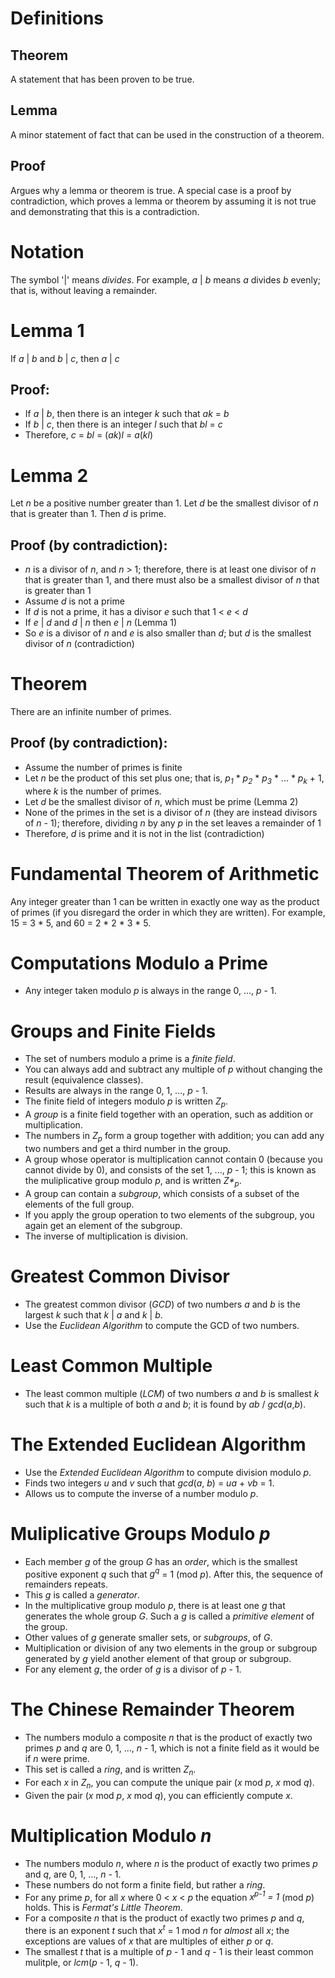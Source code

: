 # Definitions
## Theorem
A statement that has been proven to be true.
## Lemma
A minor statement of fact that can be used in the construction of a theorem.
## Proof
Argues why a lemma or theorem is true. A special case is a proof by contradiction, which proves a lemma or theorem by assuming it is not true and demonstrating that this is a contradiction.
# Notation
The symbol '|' means <i>divides</i>. For example, <i>a</i> | <i>b</i> means <i>a</i> divides <i>b</i> evenly; that is, without leaving a remainder.
# Lemma 1
If <i>a</i> | <i>b</i> and <i>b</i> | <i>c</i>, then <i>a</i> | <i>c</i>
## Proof:
* If <i>a</i> | <i>b</i>, then there is an integer <i>k</i> such that <i>ak</i> = <i>b</i>
* If <i>b</i> | <i>c</i>, then there is an integer <i>l</i> such that <i>bl</i> = <i>c</i>
* Therefore, <i>c</i> = <i>bl</i> = (<i>ak</i>)<i>l</i> = <i>a</i>(<i>kl</i>)
# Lemma 2
Let <i>n</i> be a positive number greater than 1. Let <i>d</i> be the smallest divisor of <i>n</i> that is greater than 1. Then <i>d</i> is prime.
## Proof (by contradiction):
* <i>n</i> is a divisor of <i>n</i>, and <i>n</i> > 1; therefore, there is at least one divisor of <i>n</i> that is greater than 1, and there must also be a smallest divisor of <i>n</i> that is greater than 1
* Assume <i>d</i> is not a prime
* If <i>d</i> is not a prime, it has a divisor <i>e</i> such that 1 < <i>e</i> < <i>d</i>
* If <i>e</i> | <i>d</i> and <i>d</i> | <i>n</i> then <i>e</i> | <i>n</i> (Lemma 1)
* So <i>e</i> is a divisor of <i>n</i> and <i>e</i> is also smaller than <i>d</i>; but <i>d</i> is the smallest divisor of <i>n</i> (contradiction)
# Theorem
There are an infinite number of primes.
## Proof (by contradiction):
* Assume the number of primes is finite
* Let <i>n</i> be the product of this set plus one; that is, <i>p<sub>1</sub></i> * <i>p<sub>2</sub></i> * <i>p<sub>3</sub></i> * ... * <i>p<sub>k</sub></i> + 1, where <i>k</i> is the number of primes.
* Let <i>d</i> be the smallest divisor of <i>n</i>, which must be prime (Lemma 2)
* None of the primes in the set is a divisor of <i>n</i> (they are instead divisors of <i>n</i> - 1); therefore, dividing <i>n</i> by any <i>p</i> in the set leaves a remainder of 1
* Therefore, <i>d</i> is prime and it is not in the list (contradiction)
# Fundamental Theorem of Arithmetic
Any integer greater than 1 can be written in exactly one way as the product of primes (if you disregard the order in which they are written). For example, 15 = 3 * 5, and 60 = 2 * 2 * 3 * 5.
# Computations Modulo a Prime
* Any integer taken modulo <i>p</i> is always in the range 0, ..., <i>p</i> - 1.
# Groups and Finite Fields
* The set of numbers modulo a prime is a <i>finite field</i>.
* You can always add and subtract any multiple of <i>p</i> without changing the result (equivalence classes).
* Results are always in the range 0, 1, ..., <i>p</i> - 1.
* The finite field of integers modulo <i>p</i> is written <i>Z<sub>p</sub></i>.
* A <i>group</i> is a finite field together with an operation, such as addition or multiplication.
* The numbers in <i>Z<sub>p</sub></i> form a group together with addition; you can add any two numbers and get a third number in the group.
* A group whose operator is multiplication cannot contain 0 (because you cannot divide by 0), and consists of the set 1, ..., <i>p</i> - 1; this is known as the muliplicative group modulo <i>p</i>, and is written <i>Z*<sub>p</sub></i>.
* A group can contain a <i>subgroup</i>, which consists of a subset of the elements of the full group.
* If you apply the group operation to two elements of the subgroup, you again get an element of the subgroup.
* The inverse of multiplication is division.
# Greatest Common Divisor
* The greatest common divisor (<i>GCD</i>) of two numbers <i>a</i> and <i>b</i> is the largest <i>k</i> such that <i>k</i> | <i>a</i> and <i>k</i> | <i>b</i>.
* Use the <i>Euclidean Algorithm</i> to compute the GCD of two numbers.
# Least Common Multiple
* The least common multiple (<i>LCM</i>) of two numbers <i>a</i> and <i>b</i> is smallest <i>k</i> such that <i>k</i> is a multiple of both <i>a</i> and <i>b</i>; it is found by <i>ab</i> / <i>gcd</i>(<i>a</i>,<i>b</i>).
# The Extended Euclidean Algorithm
* Use the <i>Extended Euclidean Algorithm</i> to compute division modulo <i>p</i>.
* Finds two integers <i>u</i> and <i>v</i> such that <i>gcd</i>(<i>a</i>, <i>b</i>) = <i>ua</i> + <i>vb</i> = 1.
* Allows us to compute the inverse of a number modulo <i>p</i>.
# Muliplicative Groups Modulo <i>p</i>
* Each member <i>g</i> of the group <i>G</i> has an <i>order</i>, which is the smallest positive exponent <i>q</i> such that <i>g<sup>q</sup></i> = 1 (mod <i>p</i>). After this, the sequence of remainders repeats.
* This <i>g</i> is called a <i>generator</i>.
* In the multiplicative group modulo <i>p</i>, there is at least one <i>g</i> that generates the whole group <i>G</i>. Such a <i>g</i> is called a <i>primitive element</i> of the group.
* Other values of <i>g</i> generate smaller sets, or <i>subgroups</i>, of <i>G</i>.
* Multiplication or division of any two elements in the group or subgroup generated by <i>g</i> yield another element of that group or subgroup.
* For any element <i>g</i>, the order of <i>g</i> is a divisor of <i>p</i> - 1.
# The Chinese Remainder Theorem
* The numbers modulo a composite <i>n</i> that is the product of exactly two primes <i>p</i> and <i>q</i> are 0, 1, ..., <i>n</i> - 1, which is not a finite field as it would be if <i>n</i> were prime.
* This set is called a <i>ring</i>, and is written <i>Z<sub>n</sub></i>.
* For each <i>x</i> in <i>Z<sub>n</sub></i>, you can compute the unique pair (<i>x</i> mod <i>p</i>, <i>x</i> mod <i>q</i>).
* Given the pair (<i>x</i> mod <i>p</i>, <i>x</i> mod <i>q</i>), you can efficiently compute <i>x</i>.
# Multiplication Modulo <i>n</i>
* The numbers modulo <i>n</i>, where <i>n</i> is the product of exactly two primes <i>p</i> and <i>q</i>, are 0, 1, ..., <i>n</i> - 1.
* These numbers do not form a finite field, but rather a <i>ring</i>.
* For any prime <i>p</i>, for all <i>x</i> where 0 < <i>x</i> < <i>p</i> the equation <i>x<sup>p-1</sup> = 1</i> (mod <i>p</i>) holds. This is <i>Fermat's Little Theorem</i>.
* For a composite <i>n</i> that is the product of exactly two primes <i>p</i> and <i>q</i>, there is an exponent <i>t</i> such that <i>x<sup>t</sup></i> = 1 mod <i>n</i> for <i>almost</i> all <i>x</i>; the exceptions are values of <i>x</i> that are multiples of either <i>p</i> or <i>q</i>.
* The smallest <i>t</i> that is a multiple of <i>p</i> - 1 and <i>q</i> - 1 is their least common mulitple, or <i>lcm</i>(<i>p</i> - 1, <i>q</i> - 1).